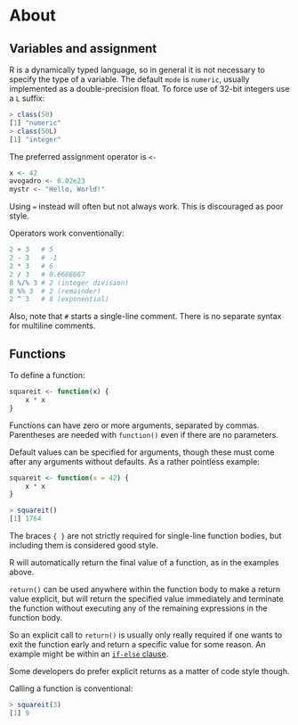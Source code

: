 # About

## Variables and assignment

R is a dynamically typed language, so in general it is not necessary to specify the type of a variable. The default `mode` is `numeric`, usually implemented as a double-precision float. To force use of 32-bit integers use a `L` suffix:

```R
> class(50)
[1] "numeric"
> class(50L)
[1] "integer"
```

The preferred assignment operator is `<-` 

```R
x <- 42
avogadro <- 6.02e23
mystr <- "Hello, World!"
```

Using `=` instead will often but not always work. This is discouraged as poor style.

Operators work conventionally:
```R
2 + 3   # 5
2 - 3   # -1
2 * 3   # 6
2 / 3   # 0.6666667
8 %/% 3 # 2 (integer division)
8 %% 3  # 2 (remainder)
2 ^ 3   # 8 (exponential)
```

Also, note that `#` starts a single-line comment. There is no separate syntax for multiline comments.

## Functions

To define a function:

```R
squareit <- function(x) {
    x * x
}
```

Functions can have zero or more arguments, separated by commas.
Parentheses are needed with `function()` even if there are no parameters.

Default values can be specified for arguments, though these must come after any arguments without defaults.
As a rather pointless example:

```R
squareit <- function(x = 42) {
    x * x
}

> squareit()
[1] 1764
```

The braces `{ }` are not strictly required for single-line function bodies, but including them is considered good style.

R will automatically return the final value of a function, as in the examples above.

`return()` can be used anywhere within the function body to make a return value explicit, but will return the specified value immediately and terminate the function without executing any of the remaining expressions in the function body. 

So an explicit call to `return()` is usually only really required if one wants to exit the function early and return a specific value for some reason. 
An example might be within an [`if-else` clause](/tracks/R/concepts/conditionals).

Some developers do prefer explicit returns as a matter of code style though.

Calling a function is conventional:

```R
> squareit(3)
[1] 9
```
